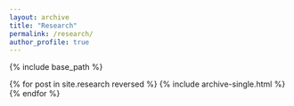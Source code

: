 ```yaml
---
layout: archive
title: "Research"
permalink: /research/
author_profile: true
---
```




{% include base_path %}

{% for post in site.research reversed %}
  {% include archive-single.html %}
{% endfor %}

